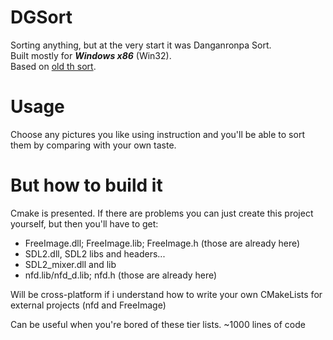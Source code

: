 # DGSort
Sorting anything, but at the very start it was Danganronpa Sort.  
Built mostly for ***Windows x86*** (Win32).  
Based on [old th sort](http://mainyan.sakura.ne.jp/thsort.html).  

# Usage
Choose any pictures you like using instruction and you'll be able to sort them by comparing with your own taste.

# But how to build it
Cmake is presented. If there are problems you can just create this project yourself, but then you'll have to get:  
* FreeImage.dll; FreeImage.lib; FreeImage.h (those are already here)
* SDL2.dll, SDL2 libs and headers...
* SDL2_mixer.dll and lib
* nfd.lib/nfd_d.lib; nfd.h (those are already here)

Will be cross-platform if i understand how to write your own CMakeLists for external projects (nfd and FreeImage)

Can be useful when you're bored of these tier lists. ~1000 lines of code
